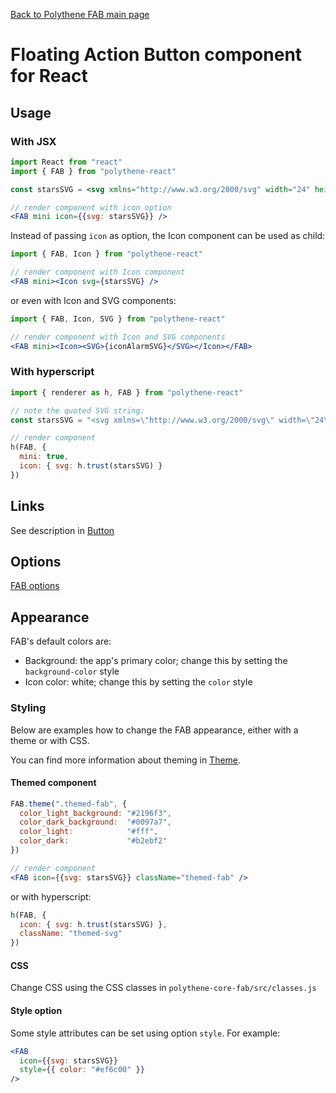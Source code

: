 [Back to Polythene FAB main page](FAB.md)

# Floating Action Button component for React



## Usage

### With JSX

~~~jsx
import React from "react"
import { FAB } from "polythene-react"

const starsSVG = <svg xmlns="http://www.w3.org/2000/svg" width="24" height="24" viewBox="0 0 24 24"><path d="M11.99 2C6.47 2 2 6.48 2 12s4.47 10 9.99 10C17.52 22 22 17.52 22 12S17.52 2 11.99 2zm4.24 16L12 15.45 7.77 18l1.12-4.81-3.73-3.23 4.92-.42L12 5l1.92 4.53 4.92.42-3.73 3.23L16.23 18z"/></svg>

// render component with icon option
<FAB mini icon={{svg: starsSVG}} />
~~~


Instead of passing `icon` as option, the Icon component can be used as child:

~~~jsx
import { FAB, Icon } from "polythene-react"

// render component with Icon component
<FAB mini><Icon svg={starsSVG} />
~~~

or even with Icon and SVG components:

~~~jsx
import { FAB, Icon, SVG } from "polythene-react"

// render component with Icon and SVG components
<FAB mini><Icon><SVG>{iconAlarmSVG}</SVG></Icon></FAB>
~~~


### With hyperscript

~~~javascript
import { renderer as h, FAB } from "polythene-react"

// note the quoted SVG string:
const starsSVG = "<svg xmlns=\"http://www.w3.org/2000/svg\" width=\"24\" height=\"24\" viewBox=\"0 0 24 24\"><path d=\"M11.99 2C6.47 2 2 6.48 2 12s4.47 10 9.99 10C17.52 22 22 17.52 22 12S17.52 2 11.99 2zm4.24 16L12 15.45 7.77 18l1.12-4.81-3.73-3.23 4.92-.42L12 5l1.92 4.53 4.92.42-3.73 3.23L16.23 18z\"/></svg>"

// render component
h(FAB, {
  mini: true,
  icon: { svg: h.trust(starsSVG) }
})
~~~


## Links

See description in [Button](Button-React.md)



## Options

[FAB options](FAB.md)



## Appearance

FAB's default colors are:

* Background: the app's primary color; change this by setting the `background-color` style
* Icon color: white; change this by setting the `color` style


### Styling

Below are examples how to change the FAB appearance, either with a theme or with CSS.

You can find more information about theming in [Theme](Theme.md).

#### Themed component

~~~jsx
FAB.theme(".themed-fab", {
  color_light_background: "#2196f3",
  color_dark_background:  "#0097a7",
  color_light:            "#fff",
  color_dark:             "#b2ebf2"
})

// render component
<FAB icon={{svg: starsSVG}} className="themed-fab" />
~~~

or with hyperscript:

~~~javascript
h(FAB, {
  icon: { svg: h.trust(starsSVG) },
  className: "themed-svg"
})
~~~

#### CSS

Change CSS using the CSS classes in `polythene-core-fab/src/classes.js`

#### Style option

Some style attributes can be set using option `style`. For example:

~~~jsx
<FAB
  icon={{svg: starsSVG}}
  style={{ color: "#ef6c00" }}
/>
~~~
